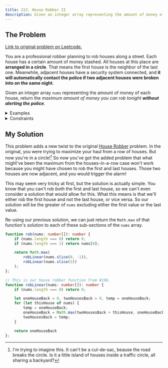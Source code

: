 ```yaml
---
title: 213. House Robber II
description: Given an integer array representing the amount of money of each house, return the maximum amount of money you can rob tonight from a circle of houses without alerting the police by robbing adjacent houses.
---
```


## The Problem

[Link to original problem on Leetcode.](https://leetcode.com/problems/house-robber-ii/)

You are a professional robber planning to rob houses along a street. Each house has a certain amount of money stashed. All houses at this place are **arranged in a circle**. That means the first house is the neighbor of the last one. Meanwhile, adjacent houses have a security system connected, and **it will automatically contact the police if two adjacent houses were broken into on the same night**.

Given an integer array `nums` representing the amount of money of each house, return the _maximum amount of money you can rob tonight **without alerting the police**_.

<details>
<summary>Examples</summary>

Example 1:

```
Input: nums = [2,3,2]
Output: 3
Explanation: You cannot rob house 1 (money = 2) and then rob house 3 (money = 2), because they are adjacent houses.
```

Example 2:

```
Input: nums = [1,2,3,1]
Output: 4
Explanation: Rob house 1 (money = 1) and then rob house 3 (money = 3).
Total amount you can rob = 1 + 3 = 4.
```

Example 3:

```
Input: nums = [1,2,3]
Output: 3
```
</details>

<details>
<summary>Constraints</summary>

- `1 <= nums.length <= 100`
- `0 <= nums[i] <= 1000`
</details>

## My Solution

This problem adds a new twist to the original [House Robber](/coding-questions/leetcode-198-house-robber/) problem. In the original, you were trying to maximize your haul from a row of houses. But now you're in a circle![^1] So now you've got the added problem that what might've been the maximum from the houses-in-a-row case won't work because you might have chosen to rob the first and last houses. Those two houses are now adjacent, and you would trigger the alarm!

This may seem very tricky at first, but the solution is actually simple. You know that you can't rob _both_ the first and last house, so we can't even consider a solution that would allow for this. What this means is that we'll either rob the first house and not the last house, or vice versa. So our solution will be the greater of `nums` excluding either the first value or the last value.

Re-using our previous solution, we can just return the `Math.max` of that function's solution to each of these sub-sections of the `nums` array.

```typescript
function rob(nums: number[]): number {
    if (nums.length === 0) return 0;
    if (nums.length === 1) return nums[0];

    return Math.max(
        robLinear(nums.slice(0, -1)),
        robLinear(nums.slice(1))
    );
};

// This is our house robber function from #198.
function robLinear(nums: number[]): number {
	if (nums.length === 0) return 0;

	let oneHouseBack = 0, twoHousesBack = 0, temp = oneHouseBack;
	for (let thisHouse of nums) {
		temp = oneHouseBack;
		oneHouseBack = Math.max(twoHousesBack + thisHouse, oneHouseBack)
		twoHousesBack = temp;
	}

	return oneHouseBack
};
```

[^1]: I'm trying to imagine this. It can't be a cul-de-sac, beause the road breaks the circle. Is it a little island of houses inside a traffic circle, all sharing a backyard?
